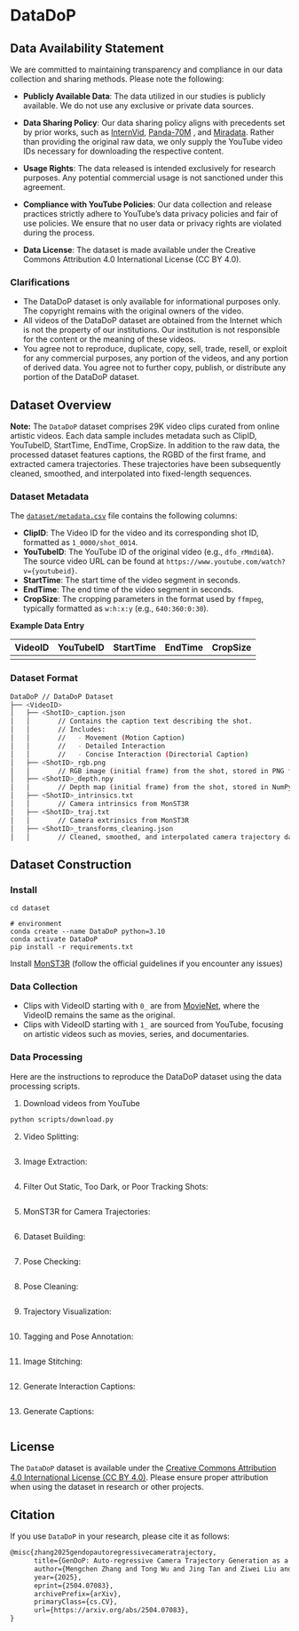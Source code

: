 # DataDoP

## Data Availability Statement
We are committed to maintaining transparency and compliance in our data collection and sharing methods. Please note the following:

- **Publicly Available Data**: The data utilized in our studies is publicly available. We do not use any exclusive or private data sources.

- **Data Sharing Policy**: Our data sharing policy aligns with precedents set by prior works, such as [InternVid](https://github.com/OpenGVLab/InternVideo/tree/main/Data/InternVid), [Panda-70M](https://snap-research.github.io/Panda-70M/) 
, and [Miradata](https://github.com/mira-space/MiraData). Rather than providing the original raw data, we only supply the YouTube video IDs necessary for downloading the respective content.

- **Usage Rights**: The data released is intended exclusively for research purposes. Any potential commercial usage is not sanctioned under this agreement.

- **Compliance with YouTube Policies**: Our data collection and release practices strictly adhere to YouTube’s data privacy policies and fair of use policies. We ensure that no user data or privacy rights are violated during the process.

- **Data License**: The dataset is made available under the Creative Commons Attribution 4.0 International License (CC BY 4.0).

### Clarifications
- The DataDoP dataset is only available for informational purposes only. The copyright remains with the original owners of the video.
- All videos of the DataDoP dataset are obtained from the Internet which is not the property of our institutions. Our institution is not responsible for the content or the meaning of these videos.
- You agree not to reproduce, duplicate, copy, sell, trade, resell, or exploit for any commercial purposes, any portion of the videos, and any portion of derived data. You agree not to further copy, publish, or distribute any portion of the DataDoP dataset.

## Dataset Overview
**Note:** The `DataDoP` dataset comprises 29K video clips curated from online artistic videos. Each data sample includes metadata such as ClipID, YouTubeID, StartTime, EndTime, CropSize. In addition to the raw data, the processed dataset features captions, the RGBD of the first frame, and extracted camera trajectories. These trajectories have been subsequently cleaned, smoothed, and interpolated into fixed-length sequences.

### Dataset Metadata
The [`dataset/metadata.csv`](metadata.csv) file contains the following columns:
- **ClipID**: The Video ID for the video and its corresponding shot ID, formatted as `1_0000/shot_0014`.
- **YouTubeID**: The YouTube ID of the original video (e.g., `dfo_rMmdi0A`). The source video URL can be found at `https://www.youtube.com/watch?v={youtubeid}`.
- **StartTime**: The start time of the video segment in seconds.
- **EndTime**: The end time of the video segment in seconds.
- **CropSize**: The cropping parameters in the format used by `ffmpeg`, typically formatted as `w:h:x:y` (e.g., `640:360:0:30`).

**Example Data Entry**

| VideoID | YouTubeID | StartTime | EndTime | CropSize |
|---------|-----------|-----------|---------|----------|
|  |  |  |  |  |

### Dataset Format
```bash
DataDoP // DataDoP Dataset
├── <VideoID> 
│   ├── <ShotID>_caption.json
│   │       // Contains the caption text describing the shot.
│   │       // Includes:
│   │       //   - Movement (Motion Caption)
│   │       //   - Detailed Interaction
│   │       //   - Concise Interaction (Directorial Caption)
│   ├── <ShotID>_rgb.png
│   │       // RGB image (initial frame) from the shot, stored in PNG format
│   ├── <ShotID>_depth.npy
│   │       // Depth map (initial frame) from the shot, stored in NumPy .npy format
│   ├── <ShotID>_intrinsics.txt
│   │       // Camera intrinsics from MonST3R
│   ├── <ShotID>_traj.txt
│   │       // Camera extrinsics from MonST3R
│   ├── <ShotID>_transforms_cleaning.json
│   │       // Cleaned, smoothed, and interpolated camera trajectory data (in fixed-length format)
```

## Dataset Construction
### Install 
```
cd dataset

# environment
conda create --name DataDoP python=3.10
conda activate DataDoP
pip install -r requirements.txt
```
Install [MonST3R](https://github.com/Junyi42/monst3r) (follow the official guidelines if you encounter any issues)

### Data Collection 
- Clips with VideoID starting with `0_` are from [MovieNet](https://movienet.github.io/), where the VideoID remains the same as the original.
- Clips with VideoID starting with `1_` are sourced from YouTube, focusing on artistic videos such as movies, series, and documentaries.

### Data Processing
Here are the instructions to reproduce the DataDoP dataset using the data processing scripts.
1. Download videos from YouTube
```bash
python scripts/download.py
```
2. Video Splitting:
```bash
```
3. Image Extraction:
```bash
```
4. Filter Out Static, Too Dark, or Poor Tracking Shots:
```bash
```
5. MonST3R for Camera Trajectories:
```bash
```
6. Dataset Building:
```bash
```
7. Pose Checking:
```bash
```
8. Pose Cleaning:
```bash
```
9. Trajectory Visualization:
```bash
```
10. Tagging and Pose Annotation:
```bash
```
11. Image Stitching:
```bash
```
12. Generate Interaction Captions:
```bash
```
13. Generate Captions:
```bash
```

## License
The `DataDoP` dataset is available under the [Creative Commons Attribution 4.0 International License (CC BY 4.0)](https://creativecommons.org/licenses/by/4.0/). Please ensure proper attribution when using the dataset in research or other projects.

## Citation
If you use `DataDoP` in your research, please cite it as follows:

```markdown
@misc{zhang2025gendopautoregressivecameratrajectory,
      title={GenDoP: Auto-regressive Camera Trajectory Generation as a Director of Photography}, 
      author={Mengchen Zhang and Tong Wu and Jing Tan and Ziwei Liu and Gordon Wetzstein and Dahua Lin},
      year={2025},
      eprint={2504.07083},
      archivePrefix={arXiv},
      primaryClass={cs.CV},
      url={https://arxiv.org/abs/2504.07083}, 
}
```